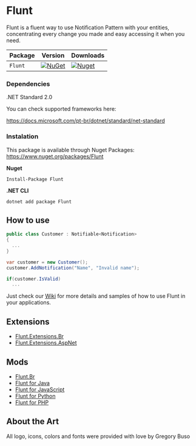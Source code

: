 # Flunt
Flunt is a fluent way to use Notification Pattern with your entities, concentrating every change you made and easy accessing it when you need.


| Package |  Version | Downloads |
| ------- | ----- | ----- |
| `Flunt` | [![NuGet](https://img.shields.io/nuget/v/Flunt.svg)](https://nuget.org/packages/Flunt) | [![Nuget](https://img.shields.io/nuget/dt/Flunt.svg)](https://nuget.org/packages/Flunt) |


### Dependencies
.NET Standard 2.0

You can check supported frameworks here:

https://docs.microsoft.com/pt-br/dotnet/standard/net-standard

### Instalation
This package is available through Nuget Packages: https://www.nuget.org/packages/Flunt


**Nuget**
```
Install-Package Flunt
```

**.NET CLI**
```
dotnet add package Flunt
```

## How to use
```csharp
public class Customer : Notifiable<Notification>
{
  ...
}

var customer = new Customer();
customer.AddNotification("Name", "Invalid name");

if(customer.IsValid)
  ...
```

Just check our [Wiki](https://github.com/andrebaltieri/Flunt/wiki) for more details and samples of how to use Flunt in your applications.

## Extensions
* [Flunt.Extensions.Br](https://github.com/andrebaltieri/Flunt.Extensions.Br)
* [Flunt.Extensions.AspNet](https://github.com/andrebaltieri/Flunt.Extensions.AspNet)

## Mods
* [Flunt.Br](https://github.com/lira92/flunt.br)
* [Flunt for Java](https://github.com/carlosbritojun/jflunt)
* [Flunt for JavaScript](https://github.com/jhonesgoncal/flunt)
* [Flunt for Python](https://github.com/Delatorrea/PyFlunt)
* [Flunt for PHP](https://github.com/matheusbloise/flunt-php)

## About the Art
All logo, icons, colors and fonts were provided with love by Gregory Buso
